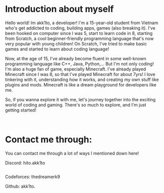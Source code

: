 <h1>Introduction about myself</h1>
<p>Hello world! Im akk1to, a developer! I'm a 15-year-old student from Vietnam who's get addicted to coding, building apps, games (also breaking it). I've been hooked on computer since I was 5, start to learn code in 8, starting from Scratch, a cool beginner-friendly programming language that's now very popular with young children! On Scratch, I've tried to make basic games and started to learn about coding language!</p>
<p>Now, at the age of 15, I've already become fluent in some well-known programming language like C++, Java, Python,... But I'm not only coding! I'm also a huge fan of game, especially Minecraft. I've already played Minecraft since I was 8, so that I've played Minecraft for about 7yrs! I love tinkering with it, understanding how it works, and creating my own stuff like plugins and mods. Minecraft is like a dream playground for developers like me.</p>
<p>So, if you wanna explore it with me, let's journey together into the exciting world of coding and gaming. There's so much to explore, and I'm just getting started!</p>
<br>
<h1>Contact me through: </h1>
<p>You can contact me through a lot of ways I mentioned down here!</p>
<p>Discord: hito.akk1to</p>
<img src="https://lanyard.cnrad.dev/api/727497287777124414" alt="">
<p>Codeforces: thedreamerk9</p>
<p>Github: akk1to.</p>
